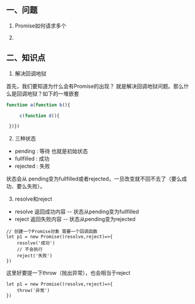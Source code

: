 ## 一、问题
 1. Promise如何请求多个

 2.

## 二、知识点
1. 解决回调地狱

首先，我们要知道为什么会有Promise的出现？
就是解决回调地狱问题。那么什么是回调地狱？如下的一堆嵌套
```javaScript
function a(function b(){

     c(function d(){

 })})
```
2. 三种状态
- pending : 等待 也就是初始状态
- fullfilled : 成功
- rejected : 失败

状态会从 pending变为fullfilled或者rejected，一旦改变就不回不去了（要么成功、要么失败）。

3. resolve和reject
- resolve 返回成功内容 -- 状态从pending变为fullfilled
- reject 返回失败内容  -- 状态从pending变为rejected
```
// 创建一个Promise对象 需要一个回调函数
let p1 = new Promise((resolve,reject)=>{
    resolve('成功')
    // 不会执行
    reject('失败')
})
```
这里好要提一下throw（抛出异常），也会相当于reject
```
let p1 = new Promise((resolve,reject)=>{
    throw('异常')
})
```

